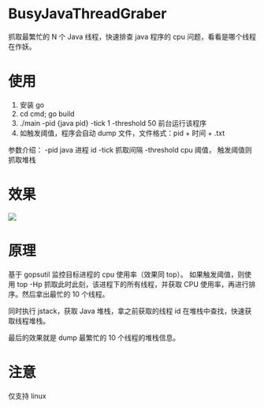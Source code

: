 # BusyJavaThreadGraber
抓取最繁忙的 N 个 Java 线程，快速排查 java 程序的 cpu 问题，看看是哪个线程在作妖。



# 使用
1. 安装 go
2. cd cmd; go build
3. ./main -pid {java pid} -tick 1 -threshold 50 前台运行该程序
4. 如触发阈值，程序会自动 dump 文件，文件格式：pid + 时间 + .txt

参数介绍：
-pid java 进程 id
-tick 抓取间隔
-threshold cpu 阈值， 触发阈值则抓取堆栈

# 效果
![](stack.png)


# 原理
基于 gopsutil 监控目标进程的 cpu 使用率（效果同 top）。
如果触发阈值，则使用 top -Hp 抓取此时此刻，该进程下的所有线程，并获取 CPU 使用率，再进行排序。然后拿出最忙的 10 个线程。

同时执行 jstack，获取 Java 堆栈，拿之前获取的线程 id 在堆栈中查找，快速获取线程堆栈。

最后的效果就是 dump 最繁忙的 10 个线程的堆栈信息。

# 注意
仅支持 linux
